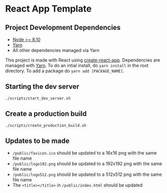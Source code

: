 # React App Template

## Project Development Dependencies
- [Node >= 8.10](https://nodejs.org/en/)
- [Yarn](https://classic.yarnpkg.com/en/docs/install)
- All other dependencies managed via Yarn

This project is made with React using [create-react-app](https://reactjs.org/docs/create-a-new-react-app.html#create-react-app). Dependencies are managed with [Yarn](https://classic.yarnpkg.com/en/). To do an intial install, do `yarn install` in the root directory. To add a package do `yarn add [PACKAGE_NAME]`.

## Starting the dev server
`./scripts/start_dev_server.sh`

## Create a production build 
`./scripts/create_production_build.sh`

## Updates to be made
- `/public/favicon.ico` should be updated to a 16x16 png with the same file name
- `/public/logo192.png` should be updated to a 192x192 png with the same file name
- `/public/logo512.png` should be updated to a 512x512 png with the same file name 
- The `<title></title>` in `/public/index.html` should be updated
